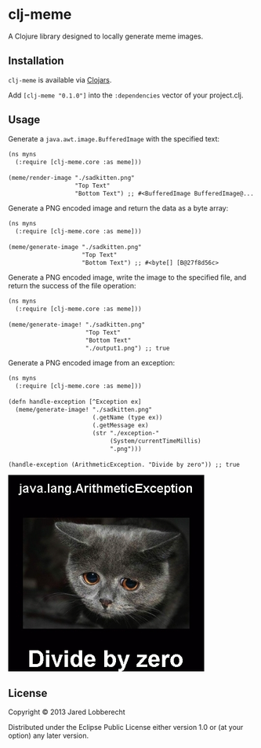 # clj-meme

A Clojure library designed to locally generate meme images.

## Installation

`clj-meme` is available via [Clojars](http://clojars.org/clj-meme).

Add `[clj-meme "0.1.0"]` into the `:dependencies` vector of your project.clj.

## Usage

Generate a `java.awt.image.BufferedImage` with the specified text:

    (ns myns
      (:require [clj-meme.core :as meme]))

    (meme/render-image "./sadkitten.png"
                       "Top Text"
                       "Bottom Text") ;; #<BufferedImage BufferedImage@...

Generate a PNG encoded image and return the data as a byte array:

    (ns myns
      (:require [clj-meme.core :as meme]))

    (meme/generate-image "./sadkitten.png"
                         "Top Text"
                         "Bottom Text") ;; #<byte[] [B@27f8d56c>

Generate a PNG encoded image, write the image to the specified file, and return the success of the file operation:

    (ns myns
      (:require [clj-meme.core :as meme]))

    (meme/generate-image! "./sadkitten.png"
                          "Top Text"
                          "Bottom Text"
                          "./output1.png") ;; true


Generate a PNG encoded image from an exception:

    (ns myns
      (:require [clj-meme.core :as meme]))

    (defn handle-exception [^Exception ex]
      (meme/generate-image! "./sadkitten.png"
                            (.getName (type ex))
                            (.getMessage ex)
                            (str "./exception-"
                                 (System/currentTimeMillis)
                                 ".png")))

    (handle-exception (ArithmeticException. "Divide by zero")) ;; true

![example output](https://github.com/Jared314/clj-meme/raw/master/example.png)

## License

Copyright © 2013 Jared Lobberecht

Distributed under the Eclipse Public License either version 1.0 or (at
your option) any later version.
